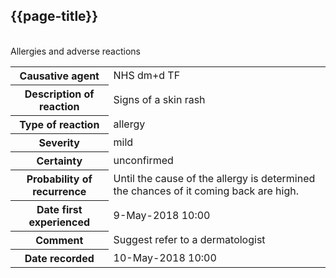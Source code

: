 ## {{page-title}}

<br />

<div class="section-entry-block">
    <div class="section-entry-heading">
        Allergies and adverse reactions
    </div>
    <table width="100%">
        <tbody>
            <tr>
                <th>Causative agent</th>
                <td>NHS dm+d TF</td>
            </tr>
            <tr>
                <th>Description of reaction</th>
                <td>Signs of a skin rash</td>
            </tr>
            <tr>
                <th>Type of reaction</th>
                <td>allergy</td>
            </tr>
            <tr>
                <th>Severity</th>
                <td>mild</td>
            </tr>
            <tr>
                <th>Certainty</th>
                <td>unconfirmed</td>
            </tr>
            <tr>
                <th>Probability of recurrence</th>
                <td>Until the cause of the allergy is determined the chances of it coming back are high.</td>
            </tr>
            <tr>
                <th>Date first experienced</th>
                <td>9-May-2018 10:00</td>
            </tr>
            <tr>
                <th>Comment</th>
                <td>Suggest refer to a dermatologist</td>
            </tr>
            <tr>
                <th>Date recorded</th>
                <td>10-May-2018 10:00</td>
            </tr>
        </tbody>
    </table>
</div>
